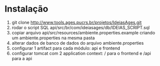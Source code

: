 # Instalação

1. git clone http://www.tools.ages.pucrs.br/projetos/IdeiasAges.git
2. rodar o script SQL api/src/br/com/ideiasages/db/IDEIAS_SCRIPT.sql
3. copiar arquivo api/src/resources/ambiente.properties.example criando um ambiente.properties na mesma pasta
4. alterar dados de banco de dados do arquivo ambiente.properties
5. configurar 1 artifact para cada módulo: api e frontend
6. configurar tomcat com 2 application context: / para o frontend e /api para a api